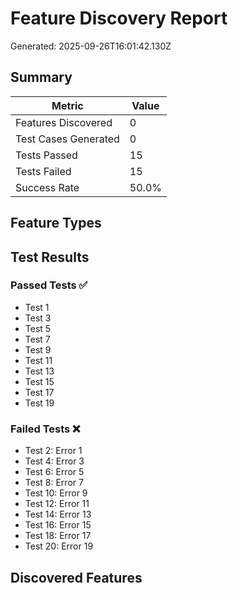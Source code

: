 # Feature Discovery Report

Generated: 2025-09-26T16:01:42.130Z

## Summary

| Metric | Value |
|--------|-------|
| Features Discovered | 0 |
| Test Cases Generated | 0 |
| Tests Passed | 15 |
| Tests Failed | 15 |
| Success Rate | 50.0% |

## Feature Types



## Test Results

### Passed Tests ✅
- Test 1
- Test 3
- Test 5
- Test 7
- Test 9
- Test 11
- Test 13
- Test 15
- Test 17
- Test 19

### Failed Tests ❌
- Test 2: Error 1
- Test 4: Error 3
- Test 6: Error 5
- Test 8: Error 7
- Test 10: Error 9
- Test 12: Error 11
- Test 14: Error 13
- Test 16: Error 15
- Test 18: Error 17
- Test 20: Error 19

## Discovered Features


